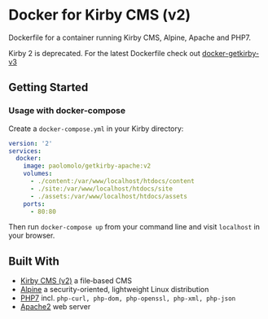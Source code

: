 # Docker for Kirby CMS (v2)

Dockerfile for a container running Kirby CMS, Alpine, Apache and PHP7.

Kirby 2 is deprecated. For the latest Dockerfile check out [docker-getkirby-v3](https://github.com/paolomolo/docker-getkirby-v3)

## Getting Started

### Usage with docker-compose

Create a `docker-compose.yml` in your Kirby directory:

``` yaml
version: '2'
services:
  docker:
    image: paolomolo/getkirby-apache:v2
    volumes:
      - ./content:/var/www/localhost/htdocs/content
      - ./site:/var/www/localhost/htdocs/site
      - ./assets:/var/www/localhost/htdocs/assets
    ports:
      - 80:80

```

Then run `docker-compose up` from your command line and visit `localhost` in your browser.

## Built With

* [Kirby CMS (v2)](https://github.com/getkirby-v2) a file‑based CMS
* [Alpine](https://github.com/alpinelinux) a security-oriented, lightweight Linux distribution
* [PHP7](https://github.com/php) incl. `php-curl, php-dom, php-openssl, php-xml, php-json`
* [Apache2](https://github.com/apache) web server
